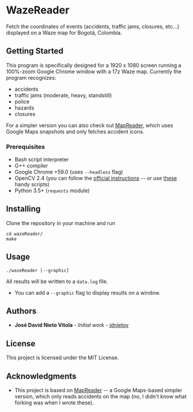 # WazeReader

 Fetch the coordinates of events (accidents, traffic jams, closures, etc...) displayed on a Waze map for Bogotá, Colombia.

## Getting Started

This program is specifically designed for a 1920 x 1080 screen running a 100%-zoom Google Chrome window with a 17z Waze map. Currently the program recognizes:
* accidents
* traffic jams (moderate, heavy, standstill)
* police
* hazards
* closures

For a simpler version you can also check out [MapReader](https://github.com/jdnietov/mapreader), which uses Google Maps snapshots and only fetches accident icons.

### Prerequisites

- Bash script interpreter
- G++ compiler
- Google Chrome +59.0 (uses `--headless` flag)
- OpenCV 2.4 (you can follow the [official instructions](http://docs.opencv.org/2.4/doc/tutorials/introduction/linux_install/linux_install.html) -- or use [these](https://github.com/jayrambhia/Install-OpenCV) handy scripts)
- Python 3.5+ (`requests` module)

## Installing

Clone the repository in your machine and run

```
cd wazeReader/
make
```

## Usage

```
./wazeReader [--graphic]
```

All results will be written to a `data.log` file.
- You can add a `--graphic` flag to display results on a window.

## Authors

* **José David Nieto Vitola** - *Initial work* - [jdnietov](https://github.com/jdnietov)

## License

This project is licensed under the MIT License.

## Acknowledgments

* This project is based on [MapReader](https://github.com/jdnietov/mapreader) -- a Google Maps-based simpler version, which only reads accidents on the map (no, I didn't know what forking was when I wrote these).
